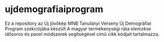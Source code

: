 # ujdemografiaiprogram

Ez a repository az Új jövőkép MNB Tanulányi Verseny Új Demográfiai Program szekciójába készült A magyar termékenységi ráta elemzése idősoros és panel módszerek segítségével című cikk kódjait tartalmazza.
